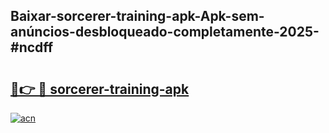 ## Baixar-sorcerer-training-apk-Apk-sem-anúncios-desbloqueado-completamente-2025-#ncdff

# <h2><a href="https://ainizakaria.my?title=sorcerer-training-apk&ref=20M">🔗👉 🔴 sorcerer-training-apk</a></h2>

[![acn](https://github.com/user-attachments/assets/0f9c940e-d8b0-45ae-aac7-cd30a18b3e1c)](https://ainizakaria.my?title=sorcerer-training-apk&ref=20M)

